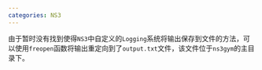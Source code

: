 ```yaml
---
categories: NS3
---
```


由于暂时没有找到使得`NS3`中自定义的`Logging`系统将输出保存到文件的方法，可以使用`freopen`函数将输出重定向到了`output.txt`文件，该文件位于`ns3gym`的主目录下。

